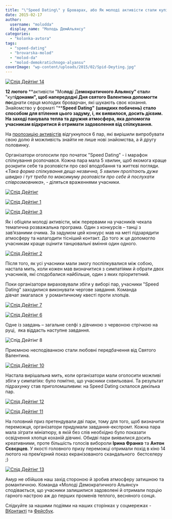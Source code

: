 ```yaml
---
title: "\"Speed Dating\" у Броварах, або Як молоді активісти стали купідонами"
date: 2015-02-17
author: 
  username: "molodda"
  display_name: "Молодь ДемАльянсу"
categories: 
  - "kolonka-avtora"
tags: 
  - "speed-dating"
  - "brovarska-molod"
  - "molod-da"
  - "molod-demokratichnogo-alyansu"
coverImage: "wp-content/uploads/2015/02/Spid-Deyting.jpg"
---
```


[![Спід Дейтінг 14](https://mpz.brovary.org/wp-content/uploads/2015/02/Spid-Deyting-14.jpg)](https://mpz.brovary.org/wp-content/uploads/2015/02/Spid-Deyting-14.jpg)

**12 лютого** **активісти "Мо****лод****і Д****емократичного Альянсу" стал****и "куп****ідонами", щоб напередодні Дня святого Валентина допомогти по****єднати серця молодих броварчан, які шукають своє кохання. Знайомство у форматі "****Speed** **Dating"** **(швидких побачень) стало способом для втілення цього задуму, і, як виявилося, досить дієвим. На заході панувала тепла та дружня атмосфера, яка допомогла учасникам відкритися й отримати задоволення від спілкування.**

На [пропозицію активістів](https://mpz.brovary.org/prihodte-na-speed-dating-v-brovarah-shhob-poyednati-samotni-sertsya/) відгукнулося 6 пар, які вирішили випробувати свою долю й можливість знайти не лише нові знайомства, а й другу половинку.

Організатори оголосили про початок "Speed Dating" - і марафон спілкування розпочався. Кожна пара мала 5 хвилин, щоб якомога краще розкрити себе та розповісти про свої вподобання та життєві погляди. «_Така форма спілкування дещо незвична, 5 хвилин пролітають дуже швидко і тут треба по максимуму розповісти про себе й послухати співрозмовника_», - діляться враженнями учасники.

[![Спід Дейтінг](https://mpz.brovary.org/wp-content/uploads/2015/02/Spid-Deyting.jpg)](https://mpz.brovary.org/wp-content/uploads/2015/02/Spid-Deyting.jpg)

[![Спід Дейтінг 1](https://mpz.brovary.org/wp-content/uploads/2015/02/Spid-Deyting-1.jpg)](https://mpz.brovary.org/wp-content/uploads/2015/02/Spid-Deyting-1.jpg)

[![Спід Дейтінг 3](https://mpz.brovary.org/wp-content/uploads/2015/02/Spid-Deyting-3.jpg)](https://mpz.brovary.org/wp-content/uploads/2015/02/Spid-Deyting-3.jpg)

Як і обіцяли молоді активісти, між перервами на учасників чекала тематична розважальна програма. Один з конкурсів – танці з зав’язаними очима. За задумом цей конкурс мав на меті підзарядити атмосферу та налагодити тісніший контакт. До того ж це допомогло учасникам краще оцінити танцювальні вміння один одного.

[![Спід Дейтінг 2](https://mpz.brovary.org/wp-content/uploads/2015/02/Spid-Deyting-2.jpg)](https://mpz.brovary.org/wp-content/uploads/2015/02/Spid-Deyting-2.jpg)

Після того, як усі учасники мали змогу поспілкувалися між собою, настала мить, коли кожен мав визначитися з симпатіями й обрати двох учасників, які сподобалися найбільше, один з яких пріоритетний.

Поки організатори вираховували збіги у виборі пар, учасники "Speed Dating" заходилися виконувати чергове завдання. Команда дівчат змагалася  у романтичному квесті проти хлопців.

[![Спід Дейтінг 7](https://mpz.brovary.org/wp-content/uploads/2015/02/Spid-Deyting-7.jpg)](https://mpz.brovary.org/wp-content/uploads/2015/02/Spid-Deyting-7.jpg)

[![Спід Дейтінг 6](https://mpz.brovary.org/wp-content/uploads/2015/02/Spid-Deyting-6.jpg)](https://mpz.brovary.org/wp-content/uploads/2015/02/Spid-Deyting-6.jpg)

Одне із завдань – загальне селфі з дівчиною з червоною стрічкою на руці,  яка віддасть наступне завдання.

![Спід Дейтінг 8](https://mpz.brovary.org/wp-content/uploads/2015/02/Spid-Deyting-8.jpg)

Приємною несподіванкою стали любовні передбачення від Святого Валентина.

[![Спід Дейтінг 10](https://mpz.brovary.org/wp-content/uploads/2015/02/Spid-Deyting-10.jpg)](https://mpz.brovary.org/wp-content/uploads/2015/02/Spid-Deyting-10.jpg)

Настала вирішальна мить, коли організатори мали оголосити можливі збіги у симпатіях: було помітно, що учасники схвильовані. Та результат підрахунку став приголомшливим: на Speed Dating склалося декілька пар.

[![Спід Дейтінг 12](https://mpz.brovary.org/wp-content/uploads/2015/02/Spid-Deyting-12.jpg)](https://mpz.brovary.org/wp-content/uploads/2015/02/Spid-Deyting-12.jpg)

[![Спід Дейтінг 11](https://mpz.brovary.org/wp-content/uploads/2015/02/Spid-Deyting-11.jpg)](https://mpz.brovary.org/wp-content/uploads/2015/02/Spid-Deyting-11.jpg)

На головний приз претендували дві пари, тому для того, щоб визначити переможця, організатори придумали завдання-експромт. Кожна пара мала зіграти мініатюру, в якій без слів необхідно було показати освідчення хлопця коханій дівчині. Обидві пари виявилися досить креативними, проте більшість голосів вибороли **Ірина Франко** та **Антон Сєвєрцев**. У якості головного призу переможці отримали похід в кіно 14 лютого на прем’єрний показ екранізованого скандального  бестселеру ;)

[![Спід Дейтінг 13](https://mpz.brovary.org/wp-content/uploads/2015/02/Spid-Deyting-13.jpg)](https://mpz.brovary.org/wp-content/uploads/2015/02/Spid-Deyting-13.jpg)

Амур не обійшов наш захід стороною й зробив атмосферу затишною та романтичною. Команда «Молоді Демократичного Альянсу» сподівається, що учасники залишилися задоволені й отримали порцію гарного настрою аж до перших променів теплого, весняного сонця.

Слідкуйте за нашими подіями на наших сторінках у соцмережах - [ВКонтакті](https://vk.com/molodabrovary) та [Фейсбук](https://www.facebook.com/pages/%D0%9C%D0%BE%D0%BB%D0%BE%D0%B4%D1%8C-%D0%94%D0%B5%D0%BC%D0%BE%D0%BA%D1%80%D0%B0%D1%82%D0%B8%D1%87%D0%BD%D0%BE%D0%B3%D0%BE-%D0%90%D0%BB%D1%8C%D1%8F%D0%BD%D1%81%D1%83-%D0%91%D1%80%D0%BE%D0%B2%D0%B0%D1%80%D0%B8/580521665380982?fref=nf).
